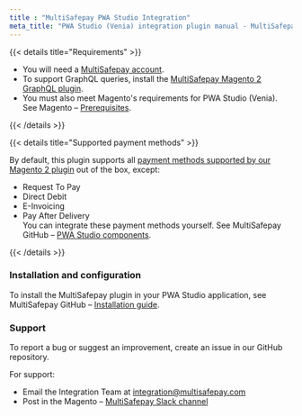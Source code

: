 ```yaml
---
title : "MultiSafepay PWA Studio Integration"
meta_title: "PWA Studio (Venia) integration plugin manual - MultiSafepay Docs"
---
```


{{< details title="Requirements" >}}

- You will need a [MultiSafepay account](https://testmerchant.multisafepay.com/signup).
- To support GraphQL queries, install the [MultiSafepay Magento 2 GraphQL plugin](https://github.com/MultiSafepay/magento2-graphql).
- You must also meet Magento's requirements for PWA Studio (Venia). See Magento – [Prerequisites](https://magento.github.io/pwa-studio/venia-pwa-concept/setup/#prerequisites).

{{< /details >}}

{{< details title="Supported payment methods" >}}

By default, this plugin supports all [payment methods supported by our Magento 2 plugin](/payments/integrations/ecommerce-platforms/magento2/faq/supported-payment-methods/) out of the box, except: 
- Request To Pay
- Direct Debit
- E-Invoicing 
- Pay After Delivery  
You can integrate these payment methods yourself. See MultiSafepay GitHub – [PWA Studio components](https://github.com/MultiSafepay/pwastudio-multisafepay-payment-integration/tree/master/src/components).

{{< /details >}}

### Installation and configuration 

To install the MultiSafepay plugin in your PWA Studio application, see MultiSafepay GitHub – [Installation guide](https://github.com/MultiSafepay/pwastudio-multisafepay-payment-integration#installation-guide).

### Support
To report a bug or suggest an improvement, create an issue in our GitHub repository. 

For support:

- Email the Integration Team at <integration@multisafepay.com>
- Post in the Magento – [MultiSafepay Slack channel](https://magentocommeng.slack.com/messages/multisafepay-payments/)

